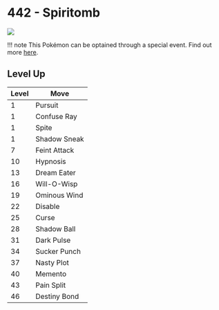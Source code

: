 # 442 - Spiritomb
![][442]

!!! note
    This Pokémon can be optained through a special event. Find out more [here](../../special_events/#spiritomb).

## Level Up

Level | Move
---   | ---
  1   | Pursuit
  1   | Confuse Ray
  1   | Spite
  1   | Shadow Sneak
  7   | Feint Attack
 10   | Hypnosis
 13   | Dream Eater
 16   | Will-O-Wisp
 19   | Ominous Wind
 22   | Disable
 25   | Curse
 28   | Shadow Ball
 31   | Dark Pulse
 34   | Sucker Punch
 37   | Nasty Plot
 40   | Memento
 43   | Pain Split
 46   | Destiny Bond



[442]: ../img/pokemon/442.png
